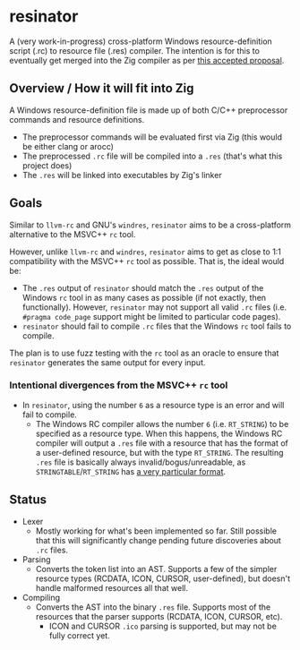 resinator
=========

A (very work-in-progress) cross-platform Windows resource-definition script (.rc) to resource file (.res) compiler. The intention is for this to eventually get merged into the Zig compiler as per [this accepted proposal](https://github.com/ziglang/zig/issues/3702).

## Overview / How it will fit into Zig

A Windows resource-definition file is made up of both C/C++ preprocessor commands and resource definitions.

- The preprocessor commands will be evaluated first via Zig (this would be either clang or arocc)
- The preprocessed `.rc` file will be compiled into a `.res` (that's what this project does)
- The `.res` will be linked into executables by Zig's linker

## Goals

Similar to `llvm-rc` and GNU's `windres`, `resinator` aims to be a cross-platform alternative to the MSVC++ `rc` tool.

However, unlike `llvm-rc` and `windres`, `resinator` aims to get as close to 1:1 compatibility with the MSVC++ `rc` tool as possible. That is, the ideal would be:

- The `.res` output of `resinator` should match the `.res` output of the Windows `rc` tool in as many cases as possible (if not exactly, then functionally). However, `resinator` may not support all valid `.rc` files (i.e. `#pragma code_page` support might be limited to particular code pages).
- `resinator` should fail to compile `.rc` files that the Windows `rc` tool fails to compile.

The plan is to use fuzz testing with the `rc` tool as an oracle to ensure that `resinator` generates the same output for every input.

### Intentional divergences from the MSVC++ `rc` tool

- In `resinator`, using the number `6` as a resource type is an error and will fail to compile.
  + The Windows RC compiler allows the number `6` (i.e. `RT_STRING`) to be specified as a resource type. When this happens, the Windows RC compiler will output a `.res` file with a resource that has the format of a user-defined resource, but with the type `RT_STRING`. The resulting `.res` file is basically always invalid/bogus/unreadable, as `STRINGTABLE`/`RT_STRING` has [a very particular format](https://devblogs.microsoft.com/oldnewthing/20040130-00/?p=40813).

## Status

- Lexer
  + Mostly working for what's been implemented so far. Still possible that this will significantly change pending future discoveries about `.rc` files.
- Parsing
  + Converts the token list into an AST. Supports a few of the simpler resource types (RCDATA, ICON, CURSOR, user-defined), but doesn't handle malformed resources all that well.
- Compiling
  + Converts the AST into the binary `.res` file. Supports most of the resources that the parser supports (RCDATA, ICON, CURSOR, etc).
    + ICON and CURSOR `.ico` parsing is supported, but may not be fully correct yet.
